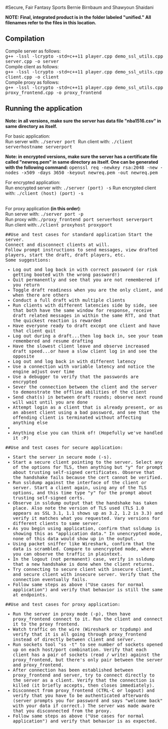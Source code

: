 #Secure, Fair Fantasy Sports
Bernie Birnbaum and Shawyoun Shaidani

<b>NOTE: Final, integrated product is in the folder labeled "unified." All filenames refer to the files in this location.</b>

<h2>Compilation</h2>
Compile server as follows:<br>
<tt>g++ -lssl -lcrypto -std=c++11 player.cpp demo_ssl_utils.cpp server.cpp -o server</tt> <br>
Compile client as follows: <br>
<tt>g++ -lssl -lcrypto -std=c++11 player.cpp demo_ssl_utils.cpp client.cpp -o client</tt> <br>
Compile proxy as follows: <br>
<tt>g++ -lssl -lcrypto -std=c++11 player.cpp demo_ssl_utils.cpp proxy_frontend.cpp -o proxy_frontend</tt> <br>

<h2>Running the application</h2>

<b> Note: in all versions, make sure the server has data file "nba1516.csv" in same directory as itself.</b>

For basic application:<br>
Run server with: <tt>./server port </tt>
Run client with: <tt>./client serverhostname serverport</tt><br>

<b>Note: in encrypted versions, make sure the server has a certificate file called "newreq.pem" in same directory as itself. One can be generated with the following command:</b> <tt>openssl req -newkey rsa:2048 -new -nodes -x509 -days 3650 -keyout newreq.pem -out newreq.pem</tt>

For encrypted application: <br>
Run encrypted server with: <tt>./server (port) -s</tt>
Run encrypted client with: <tt>./client (host) (port) -s</tt> <br> <br>

For proxy application <b>(in this order)</b>: <br>
Run server with: <tt>./server port -p</tt><br>
Run proxy with:<tt>./proxy_frontend port serverhost serverport</tt><br>
Run client with:<tt>./client proxyhost proxyport<br>

##Use and test cases for standard application
Start the server. <br>
Connect and disconnect clients at will. <br>
Follow prompt instructions to send messages, view drafted players, start the draft, draft players, etc. <br>
Some suggestions:
<ul>
	<li> Log out and log back in with correct password (or risk getting booted with the wrong password!)</li>
	<li> Quit permanently and see that you are not remembered if you return</li>
	<li> Toggle draft readiness when you are the only client, and when there are others </li>
	<li> Conduct a full draft with multiple clients </li>
	<li> Run clients with different latencies side by side, see that both have the same window for response, receive draft related messages in within the same RTT, and that the quickest reaction is rewarded </li>
	<li> Have everyone ready to draft except one client and have that client quit </li>
	<li> Log out during a draft...then log back in, see your team remembered and resume drafting</li>
	<li> Have the slowest client leave and observe increased draft speed...or have a slow client log in and see the opposite </li>
	<li> Log out and log back in with different latency </li>
	<li> Use a connection with variable latency and notice the engine adjust over time</li>
	<li> Use a debugger to verify that the passwords are encrypted </li>
	<li> Sever the connection between the client and the server to demonstrate the offline abilities of the client </li>
	<li> Send chat(s) in between draft rounds; observe next round will wait until you are done </li>
	<li> Attempt login as a client that is already present, or as an absent client using a bad password, and see that the offending client is terminated without affecting anything else<li>
	<li> Anything else you can think of! (Hopefully we've handled it :P) </li>
</ul>

##Use and test cases for secure application:
<ul>
	<li>Start the server in secure mode (-s).</li>
	<li>Start a secure client pointing to the server. Select any of the options for TLS, then anything but "y" for prompt about trusting self-signed certificates. Observe that the handshake fails because the cert cannot be verified.</li>
	<li>Run ssldump against the interface of the client or server. Start a client again, using any of the TLS options, and this time type "y" for the prompt about trusting self-signed certs.
	<li>Observe in ssldump output that the handshake has taken place. Also note the version of TLS used (TLS 1.0 appears as SSL 3.1, 1.1 shows up as 3.2, 1.2 is 3.3) and verify it matches what you requested. Vary versions for different clients to same server.
	<li>As you begin using application, confirm that ssldump is showing this as "application data." In unencrypted mode, none of this data would show up in the output.</li>
	<li>Using packet sniffer like Wireshark, confirm that the data is scrambled. Compare to unencrypted mode, where you can observe the traffic in plaintext.</li>
	<li>In the logout (not permanent) case, verify in ssldump that a new handshake is done when the client returns. </li>
	<li>Try connecting to secure client with insecure client, and secure client with insecure server. Verify that the connection eventually fails.
	<li>Follow same steps as above ("Use cases for normal application") and verify that behavior is still the same at endpoints. </li>
</ul>

##Use and test cases for proxy application:
<ul>
	<li>Run the server in proxy mode (-p), then have proxy_frontend connect to it. Run the client and connect it to the proxy frontend. </li>
	<li>Watch traffic on the wire (Wireshark or tcpdump) and verify that it is all going through proxy_frontend instead of directly between client and server.</li>
	<li>Run sockets tool "ss -t" to see number of sockets opened up on each host/port combination. Verify that each client has a pair of sockets (read / write) against the proxy_frontend, but there's only pair between the server and proxy_frontend.</li>
	<li>After connection has been established between proxy_frontend and server, try to connect directly to the server as a client. Verify that the connection is killed (it briefly accepts, then closes immediately). </li>
	<li>Disconnect from proxy_frontend (CTRL-C or logout) and verify that you have to be authenticated afterwards (server prompts you for password and says "welcome back" with your data if correct.) The server was made aware that you disconnected from the proxy.</li>
	<li>Follow same steps as above ("Use cases for normal application") and verify that behavior is as expected.</li>
</ul>
